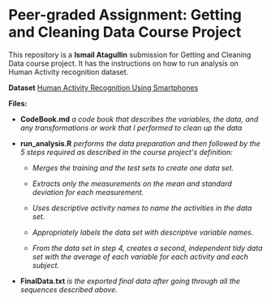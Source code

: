 # Peer-graded Assignment: Getting and Cleaning Data Course Project

This repository is a **Ismail Atagullin** submission for Getting and Cleaning Data course project. It has the instructions on how to run analysis on Human Activity recognition dataset.

**Dataset**
[Human Activity Recognition Using Smartphones](http://archive.ics.uci.edu/ml/datasets/Human+Activity+Recognition+Using+Smartphones)

**Files:**

* **CodeBook.md** *a code book that describes the variables, the data, and any transformations or work that I performed to clean up the data*

* **run_analysis.R** *performs the data preparation and then followed by the 5 steps required as described in the course project's definition:*

  - *Merges the training and the test sets to create one data set.*

  - *Extracts only the measurements on the mean and standard deviation for each measurement.*

  - *Uses descriptive activity names to name the activities in the data set.*

  - *Appropriately labels the data set with descriptive variable names.*

  - *From the data set in step 4, creates a second, independent tidy data set with the average of each variable for each activity and each subject.*

* **FinalData.txt** *is the exported final data after going through all the sequences described above.*
